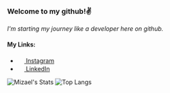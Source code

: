 ### Welcome to my github!:v:
_I'm starting my journey like a developer here on github._

#### My Links:
* [<img src="https://cdn-icons-png.flaticon.com/512/2111/2111463.png" width="16"> Instagram][meu-insta]
* [<img src="https://cdn-icons.flaticon.com/png/512/3256/premium/3256016.png?token=exp=1658888031~hmac=e5ce9c14b7aa7882f9c5492f324b4eb4" width="16"> LinkedIn][meu-in]

[meu-insta]: https://www.instagram.com/mizael.br/
[meu-in]: https://www.linkedin.com/in/mizael-silva-2b92b015b/

![Mizael's Stats](https://github-readme-stats.vercel.app/api?username=mizaelbr&theme=graywhite&show_icons=true&hide_border=true&hide=prs,issues)
![Top Langs](https://github-readme-stats.vercel.app/api/top-langs/?username=mizaelbr&layout=compact&hide_border=true&theme=graywhite)


<!--
**mizaelc/mizaelc** is a ✨ _special_ ✨ repository because its `README.md` (this file) appears on your GitHub profile.

Here are some ideas to get you started:

- 🔭 I’m currently working on ...
- 🌱 I’m currently learning ...
- 👯 I’m looking to collaborate on ...
- 🤔 I’m looking for help with ...
- 💬 Ask me about ...
- 📫 How to reach me: ...
- 😄 Pronouns: ...
- ⚡ Fun fact: ...
![myWeb Card](https://github-readme-stats.vercel.app/api/pin/?username=mizaelc&repo=myPython&theme=nord)
-->
